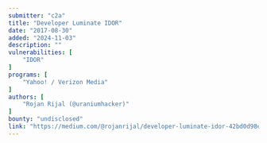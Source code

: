 ```yaml
---
submitter: "c2a"
title: "Developer Luminate IDOR"
date: "2017-08-30"
added: "2024-11-03"
description: ""
vulnerabilities: [
    "IDOR"
]
programs: [
    "Yahoo! / Verizon Media"
]
authors: [
    "Rojan Rijal (@uraniumhacker)"
]
bounty: "undisclosed"
link: "https://medium.com/@rojanrijal/developer-luminate-idor-42bd0d98e0c"
---
```




